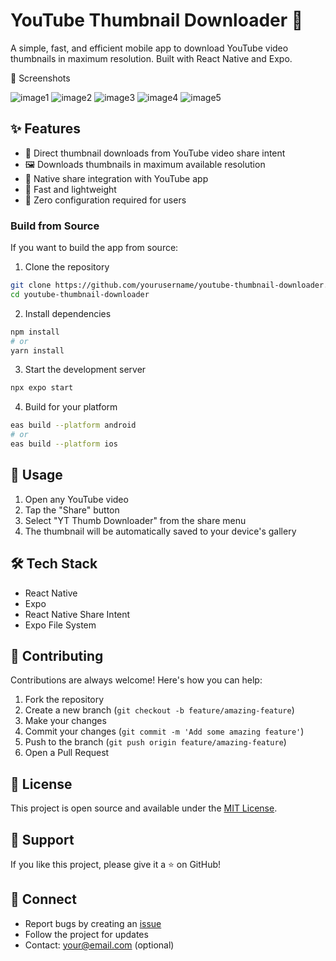 # YouTube Thumbnail Downloader 📸

A simple, fast, and efficient mobile app to download YouTube video thumbnails in maximum resolution. Built with React Native and Expo.

📸 Screenshots

![image1](https://github.com/user-attachments/assets/c7bfb118-f124-4d7e-988d-108ca71b9909)
![image2](https://github.com/user-attachments/assets/1ae5be3e-7e89-49e9-9cd2-c4d6dca4d5bd)
![image3](https://github.com/user-attachments/assets/3d9ccd7d-fffd-44cb-a097-2eb3be61e7b7)
![image4](https://github.com/user-attachments/assets/9a950879-108b-40cf-9102-085170d3eccf)
![image5](https://github.com/user-attachments/assets/a6bc4371-96c7-4bfe-ac30-254091df7b51)



## ✨ Features

- 🎯 Direct thumbnail downloads from YouTube video share intent
- 🖼️ Downloads thumbnails in maximum available resolution
- 📱 Native share integration with YouTube app
- 💨 Fast and lightweight
- 🚀 Zero configuration required for users

### Build from Source
If you want to build the app from source:

1. Clone the repository
```bash
git clone https://github.com/yourusername/youtube-thumbnail-downloader.git
cd youtube-thumbnail-downloader
```

2. Install dependencies
```bash
npm install
# or
yarn install
```

3. Start the development server
```bash
npx expo start
```

4. Build for your platform
```bash
eas build --platform android
# or
eas build --platform ios
```

## 🎯 Usage

1. Open any YouTube video
2. Tap the "Share" button
3. Select "YT Thumb Downloader" from the share menu
4. The thumbnail will be automatically saved to your device's gallery

## 🛠️ Tech Stack

- React Native
- Expo
- React Native Share Intent
- Expo File System

## 🤝 Contributing

Contributions are always welcome! Here's how you can help:

1. Fork the repository
2. Create a new branch (`git checkout -b feature/amazing-feature`)
3. Make your changes
4. Commit your changes (`git commit -m 'Add some amazing feature'`)
5. Push to the branch (`git push origin feature/amazing-feature`)
6. Open a Pull Request

## 📝 License

This project is open source and available under the [MIT License](LICENSE).

## 💖 Support

If you like this project, please give it a ⭐️ on GitHub!

## 🔗 Connect

- Report bugs by creating an [issue](your-repo-link/issues)
- Follow the project for updates
- Contact: your@email.com (optional)
